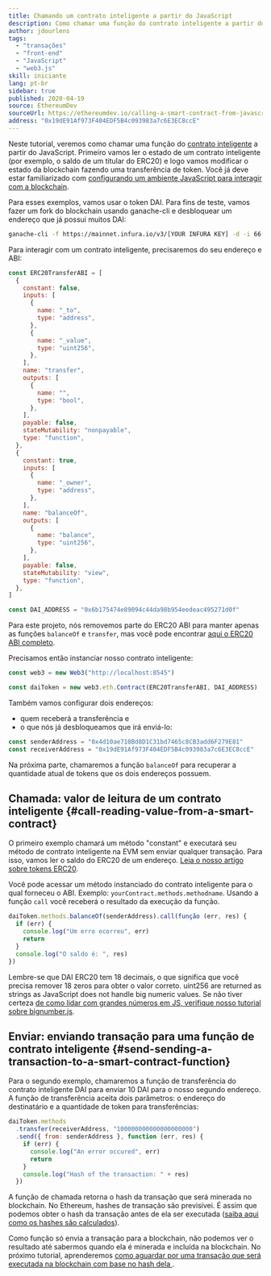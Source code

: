 ```yaml
---
title: Chamando um contrato inteligente a partir do JavaScript
description: Como chamar uma função do contrato inteligente a partir do JavaScript usando um token Dai como exemplo
author: jdourlens
tags:
  - "transações"
  - "front-end"
  - "JavaScript"
  - "web3.js"
skill: iniciante
lang: pt-br
sidebar: true
published: 2020-04-19
source: EthereumDev
sourceUrl: https://ethereumdev.io/calling-a-smart-contract-from-javascript/
address: "0x19dE91Af973F404EDF5B4c093983a7c6E3EC8ccE"
---
```


Neste tutorial, veremos como chamar uma função do [contrato inteligente](/developers/docs/smart-contracts/) a partir do JavaScript. Primeiro vamos ler o estado de um contrato inteligente (por exemplo, o saldo de um titular do ERC20) e logo vamos modificar o estado da blockchain fazendo uma transferência de token. Você já deve estar familiarizado com [configurando um ambiente JavaScript para interagir com a blockchain](/developers/tutorials/set-up-web3js-to-use-ethereum-in-javascript/).

Para esses exemplos, vamos usar o token DAI. Para fins de teste, vamos fazer um fork do blockchain usando ganache-cli e desbloquear um endereço que já possui muitos DAI:

```bash
ganache-cli -f https://mainnet.infura.io/v3/[YOUR INFURA KEY] -d -i 66 1 --unlock 0x4d10ae710Bd8D1C31bd7465c8CBC3add6F279E81
```

Para interagir com um contrato inteligente, precisaremos do seu endereço e ABI:

```js
const ERC20TransferABI = [
  {
    constant: false,
    inputs: [
      {
        name: "_to",
        type: "address",
      },
      {
        name: "_value",
        type: "uint256",
      },
    ],
    name: "transfer",
    outputs: [
      {
        name: "",
        type: "bool",
      },
    ],
    payable: false,
    stateMutability: "nonpayable",
    type: "function",
  },
  {
    constant: true,
    inputs: [
      {
        name: "_owner",
        type: "address",
      },
    ],
    name: "balanceOf",
    outputs: [
      {
        name: "balance",
        type: "uint256",
      },
    ],
    payable: false,
    stateMutability: "view",
    type: "function",
  },
]

const DAI_ADDRESS = "0x6b175474e89094c44da98b954eedeac495271d0f"
```

Para este projeto, nós removemos parte do ERC20 ABI para manter apenas as funções `balanceOf` e `transfer`, mas você pode encontrar [aqui o ERC20 ABI completo](https://ethereumdev.io/abi-for-erc20-contract-on-ethereum/).

Precisamos então instanciar nosso contrato inteligente:

```js
const web3 = new Web3("http://localhost:8545")

const daiToken = new web3.eth.Contract(ERC20TransferABI, DAI_ADDRESS)
```

Também vamos configurar dois endereços:

- quem receberá a transferência e
- o que nós já desbloqueamos que irá enviá-lo:

```js
const senderAddress = "0x4d10ae710Bd8D1C31bd7465c8CB3add6F279E81"
const receiverAddress = "0x19dE91Af973F404EDF5B4c093983a7c6E3EC8ccE"
```

Na próxima parte, chamaremos a função `balanceOf` para recuperar a quantidade atual de tokens que os dois endereços possuem.

## Chamada: valor de leitura de um contrato inteligente {#call-reading-value-from-a-smart-contract}

O primeiro exemplo chamará um método "constant" e executará seu método de contrato inteligente na EVM sem enviar qualquer transação. Para isso, vamos ler o saldo do ERC20 de um endereço. [Leia o nosso artigo sobre tokens ERC20](/developers/tutorials/understand-the-erc-20-token-smart-contract/).

Você pode acessar um método instanciado do contrato inteligente para o qual forneceu o ABI. Exemplo: `yourContract.methods.methodname`. Usando a função `call` você receberá o resultado da execução da função.

```js
daiToken.methods.balanceOf(senderAddress).call(função (err, res) {
  if (err) {
    console.log("Um erro ocorreu", err)
    return
  }
  console.log("O saldo é: ", res)
})
```

Lembre-se que DAI ERC20 tem 18 decimais, o que significa que você precisa remover 18 zeros para obter o valor correto. uint256 are returned as strings as JavaScript does not handle big numeric values. Se não tiver certeza [de como lidar com grandes números em JS, verifique nosso tutorial sobre bignumber.js](https://ethereumdev.io/how-to-deal-with-big-numbers-in-javascript/).

## Enviar: enviando transação para uma função de contrato inteligente {#send-sending-a-transaction-to-a-smart-contract-function}

Para o segundo exemplo, chamaremos a função de transferência do contrato inteligente DAI para enviar 10 DAI para o nosso segundo endereço. A função de transferência aceita dois parâmetros: o endereço do destinatário e a quantidade de token para transferências:

```js
daiToken.methods
  .transfer(receiverAddress, "100000000000000000000")
  .send({ from: senderAddress }, function (err, res) {
    if (err) {
      console.log("An error occured", err)
      return
    }
    console.log("Hash of the transaction: " + res)
  })
```

A função de chamada retorna o hash da transação que será minerada no blockchain. No Ethereum, hashes de transação são previsívei. É assim que podemos obter o hash da transação antes de ela ser executada ([saiba aqui como os hashes são calculados](https://ethereum.stackexchange.com/questions/45648/how-to-calculate-the-assigned-txhash-of-a-transaction)).

Como função só envia a transação para a blockchain, não podemos ver o resultado até sabermos quando ela é minerada e incluída na blockchain. No próximo tutorial, aprenderemos [como aguardar por uma transação que será executada na blockchain com base no hash dela ](https://ethereumdev.io/waiting-for-a-transaction-to-be-mined-on-ethereum-with-js/).
